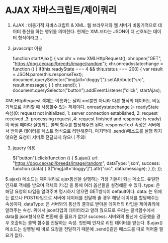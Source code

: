 AJAX 자바스크립트/제이쿼리
====================

1. AJAX : 비동기적 자바스크립트 & XML. 웹 브라우저와 웹 서버거 비동기적으로 데어터 통신을 하는 행위를 의미한다. 현재는 XML보다는 JSON이 더 선호되는 데이터 형식이라고...



2. javascript 이용

    function startAjax() {
        var xhr = new XMLHttpRequest();
        xhr.open("GET", "https://dog.ceo/api/breeds/image/random");
        xhr.onreadystatechange = function () {
            if(this.readyState === 4 && this.status === 200) {
                var result = JSON.parse(this.responseText);
                document.querySelector("img[alt='doggy']").setAttribute("src", result.message);
            }
        }
        xhr.send();
    }
    document.querySelector("button").addEventListener("click", startAjax);

XMLHttpRequest 객체는 이름과는 달리 xml뿐만 아니라 다른 형식의 데이터도 비동기적으로 처리할 때 사용할수 있는 객체이다.
onreadystatechange 는 readyState 속성(0: request not initialized, 1: server connection established, 2: request received ,3: processing request ,4: request finished and response is ready) 이 바뀔 때마다 실행되는 콜백 함수를 할당해주면 된다.
responseText 속성은 서버에서 받아온 데이터를 텍스트 형식으로 리턴해준다.
마지막에 .send()메소드를 실행 하지 않으면 요청이 서버로 전달되지 않으니 주의!



3. jquery 이용

    $("button").click(function () {
        $.ajax({
            url: "https://dog.ceo/api/breeds/image/random",
            dataType: 'json',
            success: function (data) {
                $("img[alt='doggy']").attr("src", data.message);
            }
        });
    });

$.ajax() 메소드는 제이쿼리로 ajax통신을 실행하는 가장 기본이 되는 메소드. 유일한 인자로 객체를 받으며 객체의 키:값 을 통해 여러 옵션들을 설정해줄 수 있다.
type: 은 해당 요청의 타입을 알려주며 명시하지 않으면 GET방식이 default이다.
data: 는 위에는 없으나 POST타입으로 서버에 데이터를 전달해 줄 경우 해당 데이터를 할당해주는 속성이다.
dataType: 은 서버와의 통신의 결과로 받아온 데이터의 타입을 제이쿼리에 알려주는 속성. 위에서 json타입의 데이터라고 알려 줬으므로 우리는 콜백함수에서 data를 json형식으로 변환해 줄 필요가 없다!
success: 서버와의 통신에 성공했을 경우 호출되는 콜백 함수를 전달하는 속성. 첫번째 인자로 리턴 데이터를 받는다.
$.ajax() 메소드는 실행될 때 바로 요청을 전달하기 때문에 .send()같은 메소드를 따로 적어줄 필요가 없다.